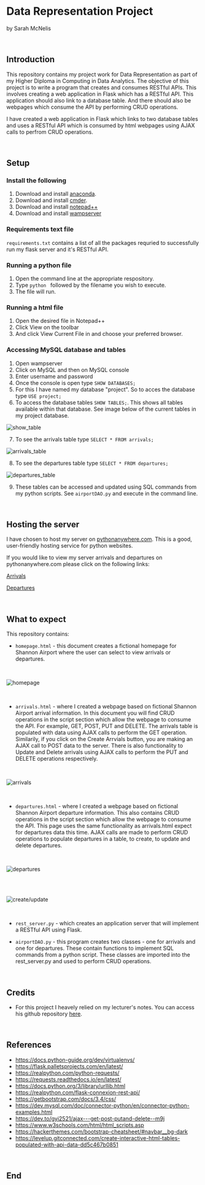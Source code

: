 # Data Representation Project

by Sarah McNelis

<br>

## Introduction

This repository contains my project work for Data Representation as part of my Higher Diploma in Computing in Data Analytics. The objective of this project is to write a program that creates and consumes RESTful APIs. This involves creating a web application in Flask which has a RESTful API. This application should also link to a database table. And there should also be webpages which consume the API by performing CRUD operations. 

I have created a web application in Flask which links to two database tables and uses a RESTful API which is consumed by html webpages using AJAX calls to perfrom CRUD operations. 

<br>
 
## Setup

### Install the following

1. Download and install [anaconda](https://docs.anaconda.com/anaconda/install/index.html).
2. Download and install [cmder](https://cmder.app/).
3. Download and install [notepad++](https://notepad-plus-plus.org/downloads/)
4. Download and install [wampserver](https://www.wampserver.com/en/)

### Requirements text file

`requirements.txt` contains a list of all the packages requried to successfully run my flask server and it's RESTful API. 

### Running a python file

1. Open the command line at the appropriate respository. 
2. Type `python ` followed by the filename you wish to execute. 
3. The file will run. 

### Running a html file

1. Open the desired file in Notepad++
2. Click View on the toolbar
3. And click View Current File in and choose your preferred browser. 

### Accessing MySQL database and tables

1. Open wampserver
2. Click on MySQL and then on MySQL console
3. Enter username and password
4. Once the console is open type `SHOW DATABASES;`
5. For this I have named my database "project". So to acces the database type `USE project;`
6. To access the database tables `SHOW TABLES;`. This shows all tables available within that database. See image below of the current tables in my project database.  


![show_table](images/show_tables.jpg)


7. To see the arrivals table type `SELECT * FROM arrivals;`


![arrivals_table](images/arrivals.jpg)


8. To see the departures table type `SELECT * FROM departures;`


![departures_table](images/departures.jpg)


9. These tables can be accessed and updated using SQL commands from my python scripts. See `airportDAO.py` and execute in the command line. 


<br>


## Hosting the server

I have chosen to host my server on [pythonanywhere.com](https://www.pythonanywhere.com/). This is a good, user-friendly hosting service for python websites. 


If you would like to view my server arrivals and departures on pythonanywhere.com please click on the following links:

[Arrivals](http://sarahmcn25.pythonanywhere.com/arrivals)

[Departures](http://sarahmcn25.pythonanywhere.com/departures)

<br>

## What to expect
This repository contains:

- `homepage.html` - this document creates a fictional homepage for Shannon Airport where the user can select to view arrivals or departures. 

<br>

![homepage](images/homepage.jpg)

<br>

- `arrivals.html` - where I created a webpage based on fictional Shannon Airport arrival information. In this document you will find CRUD operations in the script section which allow the webpage to consume the API. For example, GET, POST, PUT and DELETE. The arrivals table is populated with data using AJAX calls to perform the GET operation. Similarily, if you click on the Create Arrvials button, you are making an AJAX call to POST data to the server. There is also functionality to Update and Delete arrivals using AJAX calls to perform the PUT and DELETE operations respectively. 

<br>

![arrivals](images/arrivalsPage.jpg)

<br>

- `departures.html` - where I created a webpage based on fictional Shannon Airport departure information. This also contains CRUD operations in the script section which allow the webpage to consume the API. This page uses the same functionality as arrivals.html expect for departures data this time. AJAX calls are made to perform CRUD operations to populate departures in a table, to create, to update and delete departures. 

<br>

![departures](images/departuresPage.jpg)

<br>

<br>

![create/update](images/createUpdate.jpg)

<br>

- `rest_server.py` - which creates an application server that will implement a RESTful API using Flask. 


- `airportDAO.py` - this program creates two classes - one for arrivals and one for departures. These contain functions to implement SQL commands from a python script. These classes are imported into the rest_server.py and used to perform CRUD operations. 

<br>


## Credits

- For this project I heavely relied on my lecturer's notes. You can access his github repository [here](https://github.com/andrewbeattycourseware/datarepresentation).


<br>

## References

- https://docs.python-guide.org/dev/virtualenvs/
- https://flask.palletsprojects.com/en/latest/
- https://realpython.com/python-requests/
- https://requests.readthedocs.io/en/latest/
- https://docs.python.org/3/library/urllib.html
- https://realpython.com/flask-connexion-rest-api/
- https://getbootstrap.com/docs/3.4/css/ 
- https://dev.mysql.com/doc/connector-python/en/connector-python-examples.html
- https://dev.to/gyi2521/ajax---get-post-putand-delete--m9j
- https://www.w3schools.com/html/html_scripts.asp
- https://hackerthemes.com/bootstrap-cheatsheet/#navbar__bg-dark
- https://levelup.gitconnected.com/create-interactive-html-tables-populated-with-api-data-dd5c467b0851

<br>

## End